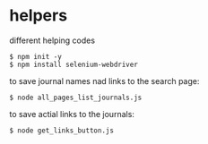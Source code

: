 # helpers

different helping codes

```
$ npm init -y
$ npm install selenium-webdriver
```

to save journal names nad links to the search page:

```
$ node all_pages_list_journals.js
```

to save actial links to the journals:

```
$ node get_links_button.js
```
